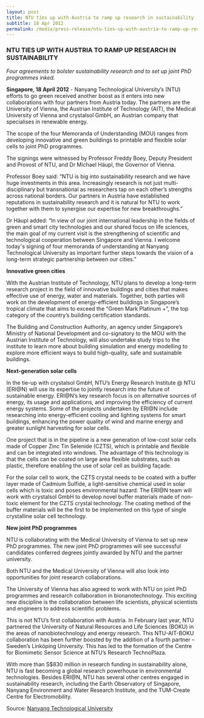 ```yaml
---
layout: post
title: NTU ties up with Austria to ramp up research in sustainability
subtitle: 18 Apr 2012
permalink: /media/press-release/ntu-ties-up-with-austria-to-ramp-up-research-in-sustainability
---
```


### NTU TIES UP WITH AUSTRIA TO RAMP UP RESEARCH IN SUSTAINABILITY

*Four agreements to bolster sustainability research and to set up joint PhD programmes inked.*

**Singapore, 18 April 2012** - Nanyang Technological University’s (NTU) efforts to go green received another boost as it enters into new collaborations with four partners from Austria today. The partners are the University of Vienna, the Austrian Institute of Technology (AIT), the Medical University of Vienna and crystalsol GmbH, an Austrian company that specialises in renewable energy.

The scope of the four Memoranda of Understanding (MOU) ranges from developing innovative and green buildings to printable and flexible solar cells to joint PhD programmes.

The signings were witnessed by Professor Freddy Boey, Deputy President and Provost of NTU, and Dr Michael Häupl, the Governor of Vienna.

Professor Boey said: “NTU is big into sustainability research and we have huge investments in this area. Increasingly research is not just multi-disciplinary but transnational as researchers tap on each other’s strengths across national borders. Our partners in Austria have established reputations in sustainability research and it is natural for NTU to work together with them to synergise our expertise for new breakthroughs.”

Dr Häupl added: “In view of our joint international leadership in the fields of green and smart city technologies and our shared focus on life sciences, the main goal of my current visit is the strengthening of scientific and technological cooperation between Singapore and Vienna. I welcome today's signing of four memoranda of understanding at Nanyang Technological University as important further steps towards the vision of a long-term strategic partnership between our cities.”

**Innovative green cities**

With the Austrian Institute of Technology, NTU plans to develop a long-term research project in the field of innovative buildings and cities that makes effective use of energy, water and materials. Together, both parties will work on the development of energy-efficient buildings in Singapore’s tropical climate that aims to exceed the “Green Mark Platinum +”, the top category of the country’s building certification standards.

The Building and Construction Authority, an agency under Singapore’s Ministry of National Development and co-signatory to the MOU with the Austrian Institute of Technology, will also undertake study trips to the institute to learn more about building simulation and energy modelling to explore more efficient ways to build high-quality, safe and sustainable buildings.

**Next-generation solar cells**

In the tie-up with crystalsol GmbH, NTU’s Energy Research Institute @ NTU (ERI@N) will use its expertise to jointly research into the future of sustainable energy. ERI@N’s key research focus is on alternative sources of energy, its usage and applications, and improving the efficiency of current energy systems. Some of the projects undertaken by ERI@N include researching into energy-efficient cooling and lighting systems for smart buildings, enhancing the power quality of wind and marine energy and greater sunlight harvesting for solar cells.

One project that is in the pipeline is a new generation of low-cost solar cells made of Copper Zinc Tin Selenide (CZTS), which is printable and flexible and can be integrated into windows. The advantage of this technology is that the cells can be coated on large area flexible substrates, such as plastic, therefore enabling the use of solar cell as building façade.

For the solar cell to work, the CZTS crystal needs to be coated with a buffer layer made of Cadmium Sulfide, a light-sensitive chemical used in solar cells which is toxic and poses environmental hazard. The ERI@N team will work with crystalsol GmbH to develop novel buffer materials made of non-toxic element for the CZTS crystal technology. The coating method of the buffer materials will be the first to be implemented on this type of single crystalline solar cell technology.

**New joint PhD programmes**

NTU is collaborating with the Medical University of Vienna to set up new PhD programmes. The new joint PhD programmes will see successful candidates conferred degrees jointly awarded by NTU and the partner university.

Both NTU and the Medical University of Vienna will also look into opportunities for joint research collaborations.

The University of Vienna has also agreed to work with NTU on joint PhD programmes and research collaboration in bionanotechnology. This exciting new discipline is the collaboration between life scientists, physical scientists and engineers to address scientific problems.

This is not NTU’s first collaboration with Austria. In February last year, NTU partnered the University of Natural Resources and Life Sciences (BOKU) in the areas of nanobiotechnology and energy research. This NTU-AIT-BOKU collaboration has been further boosted by the addition of a fourth partner – Sweden’s Linköping University. This has led to the formation of the Centre for Biomimetic Sensor Science at NTU’s Research TechnoPlaza.

With more than S$830 million in research funding in sustainability alone, NTU is fast becoming a global research powerhouse in environmental technologies. Besides ERI@N, NTU has several other centres engaged in sustainability research, including the Earth Observatory of Singapore, Nanyang Environment and Water Research Institute, and the TUM-Create Centre for Electromobility.

Source: [<a href="http://news.ntu.edu.sg/pages/newsdetail.aspx?URL=http://news.ntu.edu.sg/news/Pages/NR2012_Apr18.aspx&Guid=8f21f19d-7788-4e15-a57c-d6170ddebf75&Category=News+Releases" target="_blank">Nanyang Technological University</a>](http://news.ntu.edu.sg/pages/newsdetail.aspx?URL=http://news.ntu.edu.sg/news/Pages/NR2012_Apr18.aspx&Guid=8f21f19d-7788-4e15-a57c-d6170ddebf75&Category=News+Releases)